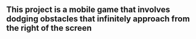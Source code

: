 ## This project is a mobile game that involves dodging obstacles that infinitely approach from the right of the screen

